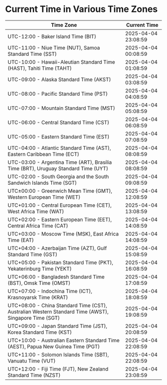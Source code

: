 # Current Time in Various Time Zones

| Time Zone | Current Time |
|-----------|--------------|
| UTC-12:00 - Baker Island Time (BIT) | 2025-04-04 23:08:59 |
| UTC-11:00 - Niue Time (NUT), Samoa Standard Time (SST) | 2025-04-04 00:08:59 |
| UTC-10:00 - Hawaii-Aleutian Standard Time (HAST), Tahiti Time (TAHT) | 2025-04-04 01:08:59 |
| UTC-09:00 - Alaska Standard Time (AKST) | 2025-04-04 03:08:59 |
| UTC-08:00 - Pacific Standard Time (PST) | 2025-04-04 04:08:59 |
| UTC-07:00 - Mountain Standard Time (MST) | 2025-04-04 05:08:59 |
| UTC-06:00 - Central Standard Time (CST) | 2025-04-04 06:08:59 |
| UTC-05:00 - Eastern Standard Time (EST) | 2025-04-04 07:08:59 |
| UTC-04:00 - Atlantic Standard Time (AST), Eastern Caribbean Time (ECT) | 2025-04-04 08:08:59 |
| UTC-03:00 - Argentina Time (ART), Brasília Time (BRT), Uruguay Standard Time (UYT) | 2025-04-04 08:08:59 |
| UTC-02:00 - South Georgia and the South Sandwich Islands Time (SGT) | 2025-04-04 09:08:59 |
| UTC±00:00 - Greenwich Mean Time (GMT), Western European Time (WET) | 2025-04-04 12:08:59 |
| UTC+01:00 - Central European Time (CET), West Africa Time (WAT) | 2025-04-04 13:08:59 |
| UTC+02:00 - Eastern European Time (EET), Central Africa Time (CAT) | 2025-04-04 14:08:59 |
| UTC+03:00 - Moscow Time (MSK), East Africa Time (EAT) | 2025-04-04 14:08:59 |
| UTC+04:00 - Azerbaijan Time (AZT), Gulf Standard Time (GST) | 2025-04-04 15:08:59 |
| UTC+05:00 - Pakistan Standard Time (PKT), Yekaterinburg Time (YEKT) | 2025-04-04 16:08:59 |
| UTC+06:00 - Bangladesh Standard Time (BST), Omsk Time (OMST) | 2025-04-04 17:08:59 |
| UTC+07:00 - Indochina Time (ICT), Krasnoyarsk Time (KRAT) | 2025-04-04 18:08:59 |
| UTC+08:00 - China Standard Time (CST), Australian Western Standard Time (AWST), Singapore Time (SGT) | 2025-04-04 19:08:59 |
| UTC+09:00 - Japan Standard Time (JST), Korea Standard Time (KST) | 2025-04-04 20:08:59 |
| UTC+10:00 - Australian Eastern Standard Time (AEST), Papua New Guinea Time (PGT) | 2025-04-04 22:08:59 |
| UTC+11:00 - Solomon Islands Time (SBT), Vanuatu Time (VUT) | 2025-04-04 22:08:59 |
| UTC+12:00 - Fiji Time (FJT), New Zealand Standard Time (NZST) | 2025-04-04 23:08:59 |
